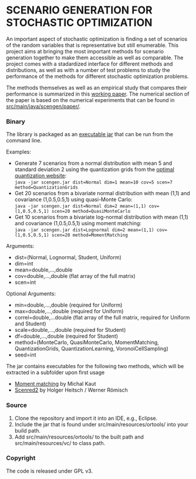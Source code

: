 # SCENARIO GENERATION FOR STOCHASTIC OPTIMIZATION #

An important aspect of stochastic optimization is finding a set of scenarios of the random variables that is representative but still enumerable.
This project aims at bringing the most important methods for scenario generation together to make them accessible as well as comparable. The project
comes with a stadardized interface for different methods and distributions, as well as with a number of test problems to study the performance
of the methods for different stochastic optimization problems.

The methods themselves as well as an empirical study that compares their performance is summarized in this [working paper](http://www.optimization-online.org/DB_HTML/2015/05/4913.html). The numerical section of the paper is based on the numerical experiments that can be found in [src/main/java/scengen/paper/](src/main/java/scengen/paper/).

### Binary ###
The library is packaged as an [executable jar](http://nils.loehndorf.com/scengen/scengen.jar) that can be run from the command line. 

Examples:
* Generate 7 scenarios from a normal distribution with mean 5 and standard deviation 2 using the quantization grids from the [optimal quantization website](http://www.quantize.maths-fi.com): </br>
`java -jar scengen.jar dist=Normal dim=1 mean=10 cov=5 scen=7 method=QuantizationGrids`
* Get 20 scenarios from a bivariate normal distribution with mean (1,1) and covariance (1,0.5,0.5,1) using quasi-Monte Carlo: </br>
`java -jar scengen.jar dist=Normal dim=2 mean=(1,1) cov=(1,0.5,0.5,1) scen=20 method=QuasiMonteCarlo`
* Get 10 scenarios from a bivariate log-normal distribution with mean (1,1) and covariance (1,0.5,0.5,1) using moment matching: </br>
`java -jar scengen.jar dist=Lognormal dim=2 mean=(1,1) cov=(1,0.5,0.5,1) scen=20 method=MomentMatching`

Arguments:
* dist=(Normal, Lognormal, Student, Uniform)
* dim=int
* mean=double,...,double
* cov=double,...,double (flat array of the full matrix)
* scen=int

Optional Arguments:
* min=double,...,double (required for Uniform)
* max=double,...,double (required for Uniform)
* correl=double,...double (flat array of the full matrix, required for Uniform and Student)
* scale=double,...,double (required for Student)
* df=double,...,double (required for Student)
* method=(MonteCarlo, QuasiMonteCarlo, MomentMatching, QuantizationGrids, QuantizationLearning, VoronoiCellSampling)
* seed=int

The jar contains executables for the following two methods, which will be extracted in a subfolder upon first usage
* [Moment matching](http://work.michalkaut.net/downloads.html) by Michal Kaut
* [Scenred2](https://www.gams.com/help/index.jsp?topic=%2Fgams.doc%2Ftools%2Fscenred2%2Findex.html) by Holger Heitsch / Werner Römisch

### Source ###
1. Clone the repository and import it into an IDE, e.g., Eclipse.
2. Include the jar that is found under src/main/resources/ortools/ into your build path.
3. Add src/main/resources/ortools/ to the built path and src/main/resources/vc/ to class path.

### Copyright ###
The code is released under GPL v3.
